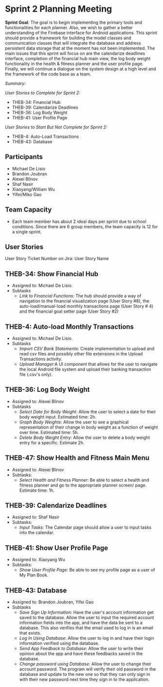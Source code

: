 # Sprint 2 Planning Meeting

**Sprint Goal**: The goal is to begin implementing the primary tools and functionalities for each planner. Also, we wish to gather a better understanding of the Firebase interface for Android applications.
This sprint should provide a framework for building the model classes and communication classes that will integrate the database and address persistent data storage that at the moment has not been implemented.
The main issues that this sprint will focus on are the calendarize deadlines interface, completion of the financial hub main view, the log body weight functionality in the health & fitness planner and the user profile page. Finally, we will continue a dialogue on the system design at a high level and the framework of the code base as a team.

*Summary:*

*User Stories to Complete for Sprint 2:*
- THEB-34: Financial Hub
- THEB-39: Calendarize Deadlines
- THEB-36: Log Body Weight
- THEB-41: User Profile Page

*User Stories to Start But Not Complete for Sprint 2:*
- THEB-4: Auto-Load Transactions
- THEB-43: Database

## Participants
- Michael De Lisio
- Brandon Joubran
- Alexei Blinov
- Shaf Nasir
- Xiaoyang/William Wu
- Yifei/Miko Gao

## Team Capacity
- Each team member has about 2 ideal days per sprint due to school conditions. Since there are 6 group members, the team capacity is 12 for a single sprint.

## User Stories

User Story Ticket Number on Jira: User Story Name

## THEB-34: Show Financial Hub
- Assigned to: Michael De Lisio.
- Subtasks
    - *Link to Financial Functions*: The hub should provide a way of navigation to the financial visualization page (User Story #8), the auto-load/manual-load monthly transactions page (User Story # 4) and the financial goal setter page (User Story #2)

## THEB-4: Auto-load Monthly Transactions
- Assigned to: Michael De Lisio.
- Subtasks
    - *Import CSV Bank Statements*: Create implementation to upload and read csv files and possibly other file extensions in the Upload Transactions activity.
    - *Upload Manager*:A UI component that allows for the user to navigate the local Android file system and upload their banking transaction file (.csv's only).

## THEB-36: Log Body Weight
- Assigned to: Alexei Blinov
- Subtasks
	- *Select Date for Body Weight*: Allow the user to select a date for their body weight input. Estimated time: 2h.
	- *Graph Body Weights*: Allow the user to see a graphical representation of their change in body weight as a function of weight over time. Estimated time: 5h.
	- *Delete Body Weight Entry*: Allow the user to delete a body weight entry for a specific. Estimate 2h. 

## THEB-47: Show Health and Fitness Main Menu
- Assigned to: Alexei Blinov
- Subtasks:
	- *Select Health and Fitness Planner*: Be able to select a health and fitness planner and go to the appropriate planner screen/ page. Estimate time: 1h.

## THEB-39: Calendarize Deadlines
- Assigned to: Shaf Nasir
- Subtasks:
	- *Input Tasks*: The Calendar page should allow a user to input tasks into the calendar.
	
## THEB-41: Show User Profile Page
- Assigned to: Xiaoyang Wu
- Subtasks:
	- *Show User Profile Page*: Be able to see my profile page as a user of My Plan Book.
    
## THEB-43: Database
- Assigned to: Brandon Joubran, Yifei Gao
- Subtasks
    - *Save Sign Up Information*: Have the user's account information get saved to the database. Allow the user to input the required account information fields into the app, and have the data be sent to a database. This also verifies that the email used to log in is an email that exists.
    - *Log In Using Database*: Allow the user to log in and have their login information verified using the database.
	- *Send App Feedback to Database*: Allow the user to write their opinion about the app and have these feedbacks saved in the database.
    - *Change password using Database*: Allow the user to change their account password. The program will verify their old password in the database and update to the new one so that they can only sign in with their new password next time they sign in to the application.